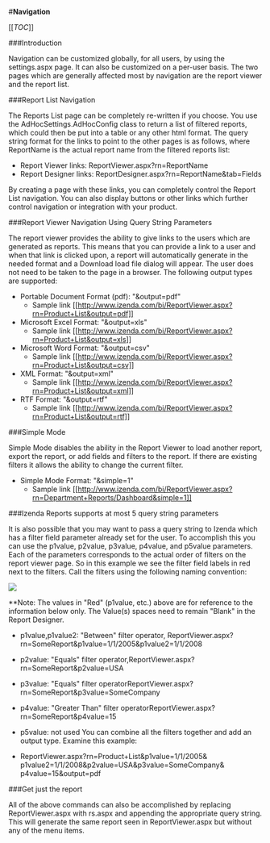 #**Navigation**

[[_TOC_]]

###Introduction

Navigation can be customized globally, for all users, by using the settings.aspx page. It can also be customized on a per-user basis. The two pages which are generally affected most by navigation are the report viewer and the report list.

###Report List Navigation

The Reports List page can be completely re-written if you choose. You use the AdHocSettings.AdHocConfig class to return a list of filtered reports, which could then be put into a table or any other html format. The query string format for the links to point to the other pages is as follows, where ReportName is the actual report name from the filtered reports list:

* Report Viewer links: ReportViewer.aspx?rn=ReportName
* Report Designer links: ReportDesigner.aspx?rn=ReportName&tab=Fields 

By creating a page with these links, you can completely control the Report List navigation. You can also display buttons or other links which further control navigation or integration with your product. 

###Report Viewer Navigation Using Query String Parameters

The report viewer provides the ability to give links to the users which are generated as reports. This means that you can provide a link to a user and when that link is clicked upon, a report will automatically generate in the needed format and a Download load file dialog will appear. The user does not need to be taken to the page in a browser. The following output types are supported:

* Portable Document Format (pdf): "&output=pdf"
  * Sample link [[http://www.izenda.com/bi/ReportViewer.aspx?rn=Product+List&output=pdf]]
* Microsoft Excel Format: "&output=xls"
  * Sample link [[http://www.izenda.com/bi/ReportViewer.aspx?rn=Product+List&output=xls]]
* Microsoft Word Format: "&output=csv"
  * Sample link [[http://www.izenda.com/bi/ReportViewer.aspx?rn=Product+List&output=csv]]
* XML Format: "&output=xml"
  * Sample link [[http://www.izenda.com/bi/ReportViewer.aspx?rn=Product+List&output=xml]]
* RTF Format: "&output=rtf"
  * Sample link [[http://www.izenda.com/bi/ReportViewer.aspx?rn=Product+List&output=rtf]]

###Simple Mode

Simple Mode disables the ability in the Report Viewer to load another report, export the report, or add fields and filters to the report. If there are existing filters it allows the ability to change the current filter.

* Simple Mode Format: "&simple=1"
  * Sample link [[http://www.izenda.com/bi/ReportViewer.aspx?rn=Department+Reports/Dashboard&simple=1]]

###Izenda Reports supports at most 5 query string parameters

It is also possible that you may want to pass a query string to Izenda which has a filter field parameter already set for the user. To accomplish this you can use the p1value, p2value, p3value, p4value, and p5value parameters. Each of the parameters corresponds to the actual order of filters on the report viewer page. So in this example we see the filter field labels in red next to the filters. Call the filters using the following naming convention:

![](http://wiki.izenda.us/Integration/Navigation/filter_example.png)

**Note: The values in "Red" (p1value, etc.) above are for reference to the information below only. The Value(s) spaces need to remain "Blank" in the Report Designer. 

* p1value,p1value2: "Between" filter operator, ReportViewer.aspx?rn=SomeReport&p1value=1/1/2005&p1value2=1/1/2008
* p2value: "Equals" filter operator,ReportViewer.aspx?rn=SomeReport&p2value=USA
* p3value: "Equals" filter operatorReportViewer.aspx?rn=SomeReport&p3value=SomeCompany
* p4value: "Greater Than" filter operatorReportViewer.aspx?rn=SomeReport&p4value=15
* p5value: not used
You can combine all the filters together and add an output type. Examine this example:

* ReportViewer.aspx?rn=Product+List&p1value=1/1/2005& p1value2=1/1/2008&p2value=USA&p3value=SomeCompany& p4value=15&output=pdf

###Get just the report

All of the above commands can also be accomplished by replacing ReportViewer.aspx with rs.aspx and appending the appropriate query string. This will generate the same report seen in ReportViewer.aspx but without any of the menu items.